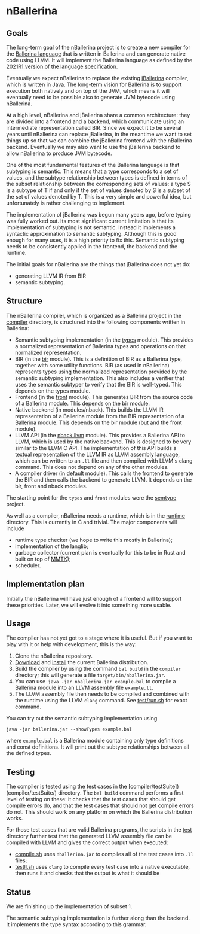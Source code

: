 # nBallerina

## Goals

The long-term goal of the nBallerina project is to create a new compiler for the [Ballerina language](https://ballerina.io/) that is written in Ballerina and can generate native code using LLVM. It will implement the Ballerina language as defined by the [2021R1 version of the language specification](https://ballerina.io/spec/lang/2021R1/).

Eventually we expect nBallerina to replace the existing [jBallerina](https://github.com/ballerina-platform/ballerina-lang) compiler, which is written in Java. The long-term vision for Ballerina is to support execution both natively and on top of the JVM, which means it will eventually need to be possible also to generate JVM bytecode using nBallerina.

At a high level, nBallerina and jBallerina share a common architecture: they are divided into a frontend and a backend, which communicate using an intermediate representation called BIR. Since we expect it to be several years until nBallerina can replace jBallerina, in the meantime we want to set things up so that we can combine the jBallerina frontend with the nBallerina backend. Eventually we may also want to use the jBallerina backend to allow nBallerina to produce JVM bytecode.

One of the most fundamental features of the Ballerina language is that subtyping is semantic. This means that a type corresponds to a set of values, and the subtype relationship between types is defined in terms of the subset relationship between the corresponding sets of values: a type S is a subtype of T if and only if the set of values denoted by S is a subset of the set of values denoted by T. This is a very simple and powerful idea, but unfortunately is rather challenging to implement.

The implementation of jBallerina was begun many years ago, before typing was fully worked out. Its most significant current limitation is that its implementation of subtyping is not semantic. Instead it implements a syntactic approximation to semantic subtyping. Although this is good enough for many uses, it is a high priority to fix this. Semantic subtyping needs to be consistently applied in the frontend, the backend and the runtime.

The initial goals for nBallerina are the things that jBallerina does not yet do:

*   generating LLVM IR from BIR
*   semantic subtyping.

## Structure

The nBallerina compiler, which is organized as a Ballerina project in the [compiler](compiler/) directory, is structured into the following components written in Ballerina:


*   Semantic subtyping implementation (in the [types](compiler/modules/types) module). This provides a normalized representation of Ballerina types and operations on that normalized representation.
*   BIR (in the [bir](compiler/modules/bit) module). This is a definition of BIR as a Ballerina type, together with some utility functions. BIR (as used in nBallerina) represents types using the normalized representation provided by the semantic subtyping implementation. This also includes a verifier that uses the semantic subtyper to verify that the BIR is well-typed. This depends on the types module.
*   Frontend (in the [front](compiler/modules/front) module). This generates BIR from the source code of a Ballerina module. This depends on the bir module.
*   Native backend (in modules/nback). This builds the LLVM IR representation of a Ballerina module from the BIR representation of a Ballerina module. This depends on the bir module (but and the front module).
*   LLVM API (in the [nback.llvm](compiler/modules/nback.llvm) module). This provides a Ballerina API to LLVM, which is used by the native backend. This is designed to be very similar to the LLVM C API. The implementation of this API builds a textual representation of the LLVM IR as LLVM assembly language, which can be written to an `.ll` file and then compiled with LLVM's clang command. This does not depend on any of the other modules.
*   A compiler driver (in [default](compiler/main.bal) module). This calls the frontend to generate the BIR and then calls the backend to generate LLVM. It depends on the bir, front and nback modules.

The starting point for the `types` and `front` modules were the [semtype](https://github.com/jclark/semtype) project.

As well as a compiler, nBallerina needs a runtime, which is in the [runtime](runtime) directory. This is currently in C and trivial. The major components will include


*   runtime type checker (we hope to write this mostly in Ballerina);
*   implementation of the langlib;
*   garbage collector (current plan is eventually for this to be in Rust and built on top of [MMTK](https://www.mmtk.io/));
*   scheduler.

<!--
Say something about libraries
Safe FFI interface. We have not started this bit yet.
-->

## Implementation plan

Initially the nBallerina will have just enough of a frontend will to support these priorities. Later, we will evolve it into something more usable.

## Usage

The compiler has not yet got to a stage where it is useful. But if you want to play with it or help with development, this is the way:

1. Clone the nBallerina repository.
2. [Download](https://ballerina.io/downloads/) and [install](https://ballerina.io/learn/user-guide/getting-started/installation-options/) the current Ballerina distribution.
3. Build the compiler by using the command `bal build` in the `compiler` directory; this will generate a file `target/bin/nballerina.jar`.
4. You can use` java -jar nballerina.jar example.bal` to compile a Ballerina module into an LLVM assembly file `example.ll`.
5. The LLVM assembly file then needs to be compiled and combined with the runtime using the LLVM `clang` command. See [test/run.sh](test/run.sh) for exact command.

You can try out the semantic subtyping implementation using

```
java -jar ballerina.jar --showTypes example.bal
```

where `example.bal` is a Ballerina module containing only type definitions and const definitions.  It will print out the subtype relationships between all the defined types.

## Testing

The compiler is tested using the test cases in the [compiler/testSuite])(compiler/testSuite/) directory. The `bal build` command performs a first level of testing on these: it checks that the test cases that should get compile errors do, and that the test cases that should not get compile errors do not. This should work on any platform on which the Ballerina distribution works.

For those test cases that are valid Ballerina programs, the scripts in the [test](test/) directory further test that the generated LLVM assembly file can be compiled with LLVM and gives the correct output when executed:

* [compile.sh](test/compile.sh) uses `nballerina.jar` to compiles all of the test cases into `.ll` files;
* [testll.sh](test/testll.sh) uses `clang` to compile every test case into a native executable, then runs it and checks that the output is what it should be

## Status

We are finishing up the implementation of subset 1.

The semantic subtyping implementation is further along than the backend. It implements the type syntax according to this grammar.
